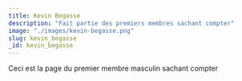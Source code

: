 ```yaml
---
title: Kevin Begasse
description: "Fait partie des premiers membres sachant compter"
image: "./images/kevin-begasse.png"
slug: kevin_begasse
_id: kevin_begasse
---
```


Ceci est la page du premier membre masculin sachant compter

